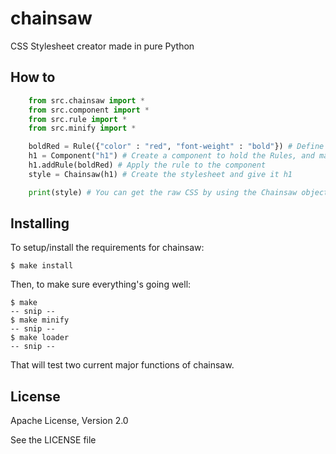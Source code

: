 # chainsaw
CSS Stylesheet creator made in pure Python

## How to

```python
    from src.chainsaw import *
    from src.component import *
    from src.rule import *
    from src.minify import *

    boldRed = Rule({"color" : "red", "font-weight" : "bold"}) # Define the styles in the rule
    h1 = Component("h1") # Create a component to hold the Rules, and make it apply to the HTML tag h1
    h1.addRule(boldRed) # Apply the rule to the component
    style = Chainsaw(h1) # Create the stylesheet and give it h1

    print(style) # You can get the raw CSS by using the Chainsaw object like a string
```

## Installing

To setup/install the requirements for chainsaw:

    $ make install

Then, to make sure everything's going well:

    $ make
    -- snip --
    $ make minify
    -- snip --
    $ make loader
    -- snip --

That will test two current major functions of chainsaw.

## License

Apache License, Version 2.0

See the LICENSE file
